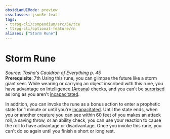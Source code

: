 ```yaml
---
obsidianUIMode: preview
cssclasses: json5e-feat
tags:
- ttrpg-cli/compendium/src/5e/tce
- ttrpg-cli/optional-feature/rn
aliases: ["Storm Rune"]
---
```

# Storm Rune
*Source: Tasha's Cauldron of Everything p. 45*  
**Prerequisite**: 7th
Using this rune, you can glimpse the future like a storm giant seer. While wearing or carrying an object inscribed with this rune, you have advantage on Intelligence ([Arcana](2-Mechanics/CLI/rules/skills.md#Arcana)) checks, and you can't be [surprised](2-Mechanics/CLI/rules/conditions.md#Surprised) as long as you aren't [incapacitated](2-Mechanics/CLI/rules/conditions.md#Incapacitated).

In addition, you can invoke the rune as a bonus action to enter a prophetic state for 1 minute or until you're [incapacitated](2-Mechanics/CLI/rules/conditions.md#Incapacitated). Until the state ends, when you or another creature you can see within 60 feet of you makes an attack roll, a saving throw, or an ability check, you can use your reaction to cause the roll to have advantage or disadvantage. Once you invoke this rune, you can't do so again until you finish a short or long rest.